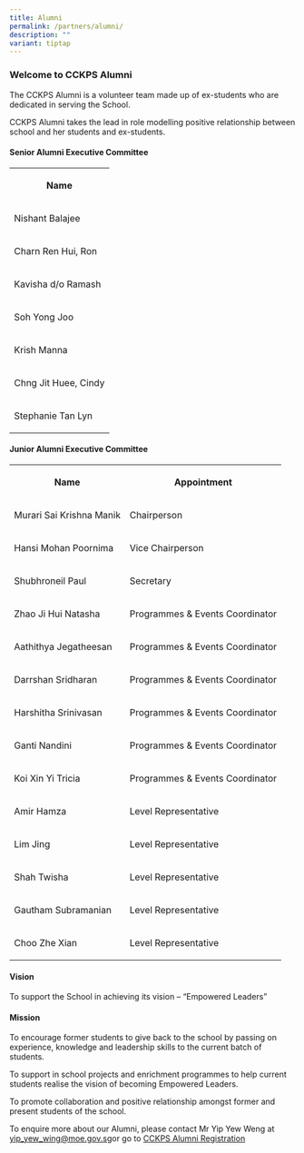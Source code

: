 ```yaml
---
title: Alumni
permalink: /partners/alumni/
description: ""
variant: tiptap
---
```

<h3><strong>Welcome to CCKPS Alumni</strong></h3>
<p>The CCKPS Alumni is a volunteer team made up of ex-students who are dedicated
in serving the School.</p>
<p>CCKPS Alumni takes the lead in role modelling positive relationship between
school and her students and ex-students.</p>
<h4><strong>Senior Alumni Executive Committee</strong></h4>
<table style="minWidth: 25px">
<colgroup>
<col>
</colgroup>
<tbody>
<tr>
<th rowspan="1" colspan="1">
<p>Name</p>
</th>
</tr>
<tr>
<td rowspan="1" colspan="1">
<p>Nishant Balajee</p>
</td>
</tr>
<tr>
<td rowspan="1" colspan="1">
<p>Charn Ren Hui, Ron</p>
</td>
</tr>
<tr>
<td rowspan="1" colspan="1">
<p>Kavisha d/o Ramash</p>
</td>
</tr>
<tr>
<td rowspan="1" colspan="1">
<p>Soh Yong Joo</p>
</td>
</tr>
<tr>
<td rowspan="1" colspan="1">
<p>Krish Manna</p>
</td>
</tr>
<tr>
<td rowspan="1" colspan="1">
<p>Chng Jit Huee, Cindy</p>
</td>
</tr>
<tr>
<td rowspan="1" colspan="1">
<p>Stephanie Tan Lyn</p>
</td>
</tr>
</tbody>
</table>
<h4><strong>Junior Alumni Executive Committee</strong></h4>
<table style="minWidth: 50px">
<colgroup>
<col>
<col>
</colgroup>
<tbody>
<tr>
<th rowspan="1" colspan="1">
<p>Name</p>
</th>
<th rowspan="1" colspan="1">
<p>Appointment</p>
</th>
</tr>
<tr>
<td rowspan="1" colspan="1">
<p>Murari Sai Krishna Manik</p>
</td>
<td rowspan="1" colspan="1">
<p>Chairperson</p>
</td>
</tr>
<tr>
<td rowspan="1" colspan="1">
<p>Hansi Mohan Poornima</p>
</td>
<td rowspan="1" colspan="1">
<p>Vice Chairperson</p>
</td>
</tr>
<tr>
<td rowspan="1" colspan="1">
<p>Shubhroneil Paul</p>
</td>
<td rowspan="1" colspan="1">
<p>Secretary</p>
</td>
</tr>
<tr>
<td rowspan="1" colspan="1">
<p>Zhao Ji Hui Natasha</p>
</td>
<td rowspan="1" colspan="1">
<p>Programmes &amp; Events Coordinator</p>
</td>
</tr>
<tr>
<td rowspan="1" colspan="1">
<p>Aathithya Jegatheesan</p>
</td>
<td rowspan="1" colspan="1">
<p>Programmes &amp; Events Coordinator</p>
</td>
</tr>
<tr>
<td rowspan="1" colspan="1">
<p>Darrshan Sridharan</p>
</td>
<td rowspan="1" colspan="1">
<p>Programmes &amp; Events Coordinator</p>
</td>
</tr>
<tr>
<td rowspan="1" colspan="1">
<p>Harshitha Srinivasan</p>
</td>
<td rowspan="1" colspan="1">
<p>Programmes &amp; Events Coordinator</p>
</td>
</tr>
<tr>
<td rowspan="1" colspan="1">
<p>Ganti Nandini</p>
</td>
<td rowspan="1" colspan="1">
<p>Programmes &amp; Events Coordinator</p>
</td>
</tr>
<tr>
<td rowspan="1" colspan="1">
<p>Koi Xin Yi Tricia</p>
</td>
<td rowspan="1" colspan="1">
<p>Programmes &amp; Events Coordinator</p>
</td>
</tr>
<tr>
<td rowspan="1" colspan="1">
<p>Amir Hamza</p>
</td>
<td rowspan="1" colspan="1">
<p>Level Representative</p>
</td>
</tr>
<tr>
<td rowspan="1" colspan="1">
<p>Lim Jing</p>
</td>
<td rowspan="1" colspan="1">
<p>Level Representative</p>
</td>
</tr>
<tr>
<td rowspan="1" colspan="1">
<p>Shah Twisha</p>
</td>
<td rowspan="1" colspan="1">
<p>Level Representative</p>
</td>
</tr>
<tr>
<td rowspan="1" colspan="1">
<p>Gautham Subramanian</p>
</td>
<td rowspan="1" colspan="1">
<p>Level Representative</p>
</td>
</tr>
<tr>
<td rowspan="1" colspan="1">
<p>Choo Zhe Xian</p>
</td>
<td rowspan="1" colspan="1">
<p>Level Representative</p>
</td>
</tr>
</tbody>
</table>
<h4>Vision</h4>
<p>To support the School in achieving its vision – “Empowered Leaders”</p>
<h4>Mission</h4>
<p>To encourage former students to give back to the school by passing on
experience, knowledge and leadership skills to the current batch of students.</p>
<p>To support in school projects and enrichment programmes to help current
students realise the vision of becoming Empowered Leaders.</p>
<p>To promote collaboration and positive relationship amongst former and
present students of the school.&nbsp;</p>
<p>To enquire more about our Alumni, please contact Mr Yip Yew Weng at&nbsp;
<a href="mailto:yip_yew_wing@moe.gov.sg" rel="noopener noreferrer nofollow" target="_blank">yip_yew_wing@moe.gov.sg</a>or go to&nbsp;<a href="https://go.gov.sg/cckpsalumniregistration" rel="noopener noreferrer nofollow" target="_blank">CCKPS Alumni Registration</a>
</p>